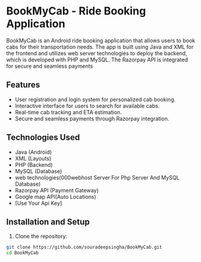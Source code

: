 # BookMyCab - Ride Booking Application

BookMyCab is an Android ride booking application that allows users to book cabs for their transportation needs. The app is built using Java and XML for the frontend and utilizes web server technologies to deploy the backend, which is developed with PHP and MySQL. The Razorpay API is integrated for secure and seamless payments

## Features

- User registration and login system for personalized cab booking.
- Interactive interface for users to search for available cabs.
- Real-time cab tracking and ETA estimation.
- Secure and seamless payments through Razorpay integration.




## Technologies Used

- Java (Android)
- XML (Layouts)
- PHP (Backend)
- MySQL (Database)
- web technologies(000webhost Server For Php Server And MySQL Database)
- Razorpay API (Payment Gateway)
- Google map API(Auto Locations)
- [Use Your Api Key]

## Installation and Setup

1. Clone the repository:

```bash
git clone https://github.com/souradeepsingha/BookMyCab.git
cd BookMyCab
